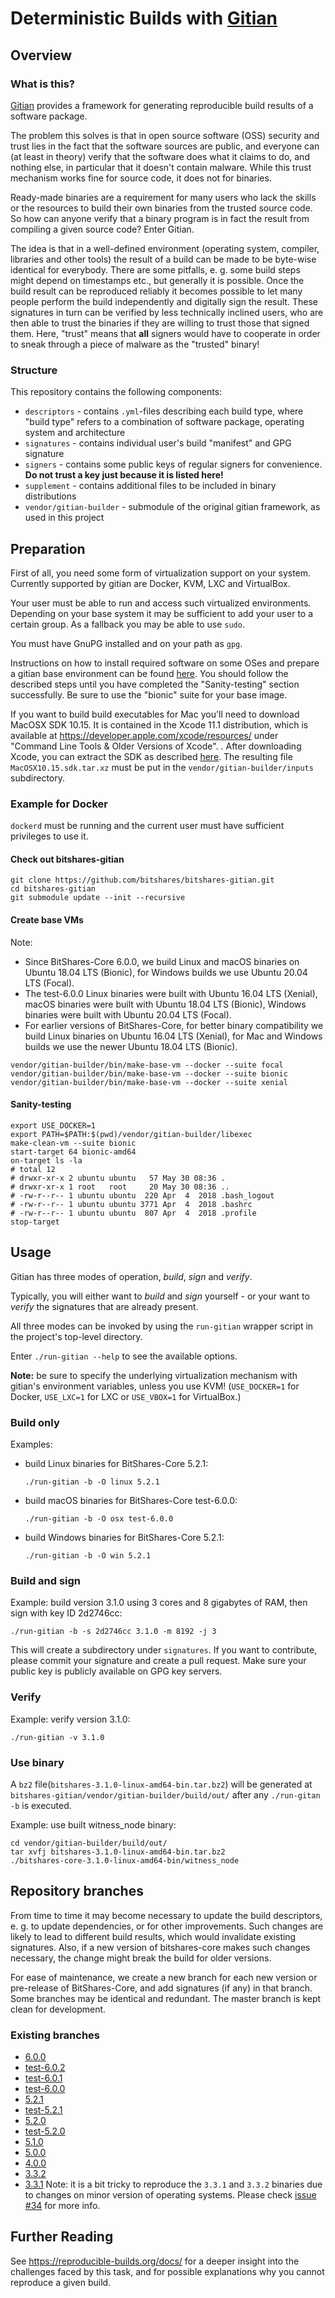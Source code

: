 # Deterministic Builds with [Gitian](https://gitian.org)

## Overview

### What is this?

[Gitian](https://gitian.org) provides a framework for generating reproducible build results of a software package.

The problem this solves is that in open source software (OSS) security and trust lies in the fact that the
software sources are public, and everyone can (at least in theory) verify that the software does what it claims to do,
and nothing else, in particular that it doesn't contain malware. While this trust mechanism works fine for source
code, it does not for binaries.

Ready-made binaries are a requirement for many users who lack the skills or the resources to build their own binaries
from the trusted source code. So how can anyone verify that a binary program is in fact the result from compiling a
given source code? Enter Gitian.

The idea is that in a well-defined environment (operating system, compiler, libraries and other tools) the result of
a build can be made to be byte-wise identical for everybody. There are some pitfalls, e. g. some build steps might
depend on timestamps etc., but generally it is possible. Once the build result can be reproduced reliably it becomes
possible to let many people perform the build independently and digitally sign the result. These signatures in turn
can be verified by less technically inclined users, who are then able to trust the binaries if they are willing to
trust those that signed them. Here, "trust" means that **all** signers would have to cooperate in order to sneak
through a piece of malware as the "trusted" binary!

### Structure

This repository contains the following components:

* `descriptors` - contains `.yml`-files describing each build type, where "build type" refers to a combination of software package, operating system and architecture
* `signatures` - contains individual user's build "manifest" and GPG signature
* `signers` - contains some public keys of regular signers for convenience.  **Do not trust a key just because it is listed here!**
* `supplement` - contains additional files to be included in binary distributions
* `vendor/gitian-builder` - submodule of the original gitian framework, as used in this project

## Preparation

First of all, you need some form of virtualization support on your system. Currently supported by gitian are Docker, KVM, LXC and VirtualBox.

Your user must be able to run and access such virtualized environments. Depending on your base system it may be sufficient to add your user to a certain group. As a fallback you may be able to use `sudo`.

You must have GnuPG installed and on your path as `gpg`.

Instructions on how to install required software on some OSes and prepare a gitian base environment can be found [here](https://github.com/devrandom/gitian-builder/blob/master/README.md).
You should follow the described steps until you have completed the "Sanity-testing" section successfully. Be sure to use the "bionic" suite for your base image.

If you want to build build executables for Mac you'll need to download MacOSX SDK 10.15.
It is contained in the Xcode 11.1 distribution, which is available at https://developer.apple.com/xcode/resources/ under "Command Line Tools & Older Versions of Xcode". .
After downloading Xcode, you can extract the SDK as described [here](https://github.com/tpoechtrager/osxcross#packaging-the-sdk).
The resulting file `MacOSX10.15.sdk.tar.xz` must be put in the `vendor/gitian-builder/inputs` subdirectory.

### Example for Docker

`dockerd` must be running and the current user must have sufficient privileges to use it.

#### Check out bitshares-gitian

```
git clone https://github.com/bitshares/bitshares-gitian.git
cd bitshares-gitian
git submodule update --init --recursive
```

#### Create base VMs

Note:
* Since BitShares-Core 6.0.0, we build Linux and macOS binaries on Ubuntu 18.04 LTS (Bionic), for Windows builds we use Ubuntu 20.04 LTS (Focal).
* The test-6.0.0 Linux binaries were built with Ubuntu 16.04 LTS (Xenial), macOS binaries were built with Ubuntu 18.04 LTS (Bionic), Windows binaries were built with Ubuntu 20.04 LTS (Focal).
* For earlier versions of BitShares-Core, for better binary compatibility we build Linux binaries on Ubuntu 16.04 LTS (Xenial), for Mac and Windows builds we use the newer Ubuntu 18.04 LTS (Bionic).

```
vendor/gitian-builder/bin/make-base-vm --docker --suite focal
vendor/gitian-builder/bin/make-base-vm --docker --suite bionic
vendor/gitian-builder/bin/make-base-vm --docker --suite xenial
```

#### Sanity-testing

```
export USE_DOCKER=1
export PATH=$PATH:$(pwd)/vendor/gitian-builder/libexec
make-clean-vm --suite bionic
start-target 64 bionic-amd64
on-target ls -la
# total 12
# drwxr-xr-x 2 ubuntu ubuntu   57 May 30 08:36 .
# drwxr-xr-x 1 root   root     20 May 30 08:36 ..
# -rw-r--r-- 1 ubuntu ubuntu  220 Apr  4  2018 .bash_logout
# -rw-r--r-- 1 ubuntu ubuntu 3771 Apr  4  2018 .bashrc
# -rw-r--r-- 1 ubuntu ubuntu  807 Apr  4  2018 .profile
stop-target
```

## Usage

Gitian has three modes of operation, *build*, *sign* and *verify*.

Typically, you will either want to *build* and *sign* yourself - or your want to *verify* the signatures that are already present.

All three modes can be invoked by using the `run-gitian` wrapper script in the project's top-level directory.

Enter `./run-gitian --help` to see the available options.

**Note:** be sure to specify the underlying virtualization mechanism with gitian's environment variables, unless you use KVM!
(`USE_DOCKER=1` for Docker, `USE_LXC=1` for LXC or `USE_VBOX=1` for VirtualBox.)

### Build only

Examples:

* build Linux binaries for BitShares-Core 5.2.1:

  `./run-gitian -b -O linux 5.2.1`

* build macOS binaries for BitShares-Core test-6.0.0:

  `./run-gitian -b -O osx test-6.0.0`

* build Windows binaries for BitShares-Core 5.2.1:

  `./run-gitian -b -O win 5.2.1`

### Build and sign

Example: build version 3.1.0 using 3 cores and 8 gigabytes of RAM, then sign with key ID 2d2746cc:

`./run-gitian -b -s 2d2746cc 3.1.0 -m 8192 -j 3`

This will create a subdirectory under `signatures`. If you want to contribute, please commit your signature and create a pull request. Make sure your public key is publicly available on GPG key servers.

### Verify

Example: verify version 3.1.0:

`./run-gitian -v 3.1.0`

### Use binary

A `bz2` file(`bitshares-3.1.0-linux-amd64-bin.tar.bz2`) will be generated at `bitshares-gitian/vendor/gitian-builder/build/out/`  after any `./run-gitan -b` is executed.

Example: use built witness_node binary: 

```
cd vendor/gitian-builder/build/out/
tar xvfj bitshares-3.1.0-linux-amd64-bin.tar.bz2
./bitshares-core-3.1.0-linux-amd64-bin/witness_node
```

## Repository branches

From time to time it may become necessary to update the build descriptors, e. g. to update dependencies, or for other improvements.
Such changes are likely to lead to different build results, which would invalidate existing signatures.
Also, if a new version of bitshares-core makes such changes necessary, the change might break the build for older versions.

For ease of maintenance, we create a new branch for each new version or pre-release of BitShares-Core, and add signatures (if any) in that branch.
Some branches may be identical and redundant.
The master branch is kept clean for development.

### Existing branches

* [6.0.0](https://github.com/bitshares/bitshares-gitian/tree/6.0.0)
* [test-6.0.2](https://github.com/bitshares/bitshares-gitian/tree/test-6.0.2)
* [test-6.0.1](https://github.com/bitshares/bitshares-gitian/tree/test-6.0.1)
* [test-6.0.0](https://github.com/bitshares/bitshares-gitian/tree/test-6.0.0)
* [5.2.1](https://github.com/bitshares/bitshares-gitian/tree/5.2.1)
* [test-5.2.1](https://github.com/bitshares/bitshares-gitian/tree/test-5.2.1)
* [5.2.0](https://github.com/bitshares/bitshares-gitian/tree/5.2.0)
* [test-5.2.0](https://github.com/bitshares/bitshares-gitian/tree/test-5.2.0)
* [5.1.0](https://github.com/bitshares/bitshares-gitian/tree/5.1.0)
* [5.0.0](https://github.com/bitshares/bitshares-gitian/tree/5.0.0)
* [4.0.0](https://github.com/bitshares/bitshares-gitian/tree/4.0.0)
* [3.3.2](https://github.com/bitshares/bitshares-gitian/tree/3.3.2)
* [3.3.1](https://github.com/bitshares/bitshares-gitian/tree/3.3.1)
  Note: it is a bit tricky to reproduce the `3.3.1` and `3.3.2` binaries due to changes on minor version of operating systems. Please check [issue #34](https://github.com/bitshares/bitshares-gitian/issues/34) for more info.

## Further Reading

See https://reproducible-builds.org/docs/ for a deeper insight into the challenges faced by this task, and for possible explanations why you cannot reproduce a given build.

